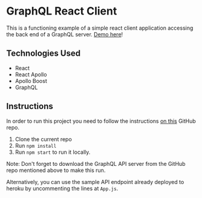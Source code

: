 # GraphQL React Client
This is a functioning example of a simple react client application accessing the back end of a GraphQL server. [Demo here](https://graphql-react-client.herokuapp.com/)!

## Technologies Used
* React
* React Apollo
* Apollo Boost
* GraphQL

## Instructions
In order to run this project you need to follow the instructions [on this](https://github.com/lakylekidd/graphql-express-api) GitHub repo.

1. Clone the current repo
2. Run `npm install`
3. Run `npm start` to run it locally.

Note: Don't forget to download the GraphQL API server from the GitHub repo mentioned above to make this run. 

Alternatively, you can use the sample API endpoint already deployed to heroku by uncommenting the lines at `App.js`.